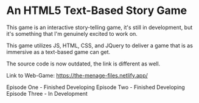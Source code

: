 # An HTML5 Text-Based Story Game
This game is an interactive story-telling game, it's still in development, but it's something
that I'm genuinely excited to work on.

This game utilizes JS, HTML, CSS, and JQuery to deliver a game that is as immersive as a text-based
game can get.

The source code is now outdated, the link is different as well.

Link to Web-Game: https://the-menage-files.netlify.app/

Episode One - Finished Developing
Episode Two - Finished Developing
Episode Three - In Development
